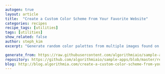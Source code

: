 ```yaml
---
autogen: true
layout: article
title:  "Create a Custom Color Scheme From Your Favorite Website"
categories: recipes
recipe_tags: [utilities]
tags: [utilities]
show_related: false
author: steph_kim
excerpt: "Generate random color palettes from multiple images found on your favorite design blog or shopping site."

generate_from: https://raw.githubusercontent.com/algorithmiaio/sample-apps/master/recipes/color-extraction/README.md
repository: https://github.com/algorithmiaio/sample-apps/blob/master/recipes/color-extraction/
blog: http://blog.algorithmia.com/create-a-custom-color-scheme-from-your-favorite-website
---
```

